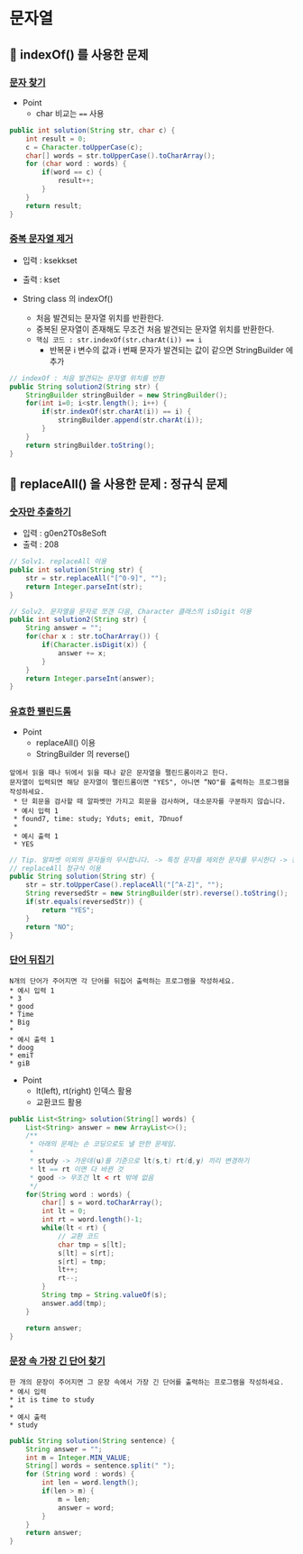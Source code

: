 # 문자열

## 🔑 indexOf() 를 사용한 문제

### [문자 찾기](https://github.com/BAEKJungHo/algorithms/blob/master/src/src/main/java/inflearn/string/findstring/Main.java)

- Point
  - char 비교는 `==` 사용


```java
public int solution(String str, char c) {
    int result = 0;
    c = Character.toUpperCase(c);
    char[] words = str.toUpperCase().toCharArray();
    for (char word : words) {
        if(word == c) {
            result++;
        }
    }
    return result;
}
```

### [중복 문자열 제거](https://github.com/BAEKJungHo/algorithms/blob/master/src/src/main/java/inflearn/string/duplicatedwordsremove/Main.java)

- 입력 : ksekkset
- 출력 : kset

- String class 의 indexOf()
  - 처음 발견되는 문자열 위치를 반환한다.
  - 중복된 문자열이 존재해도 무조건 처음 발견되는 문자열 위치를 반환한다.
  - `핵심 코드 : str.indexOf(str.charAt(i)) == i`
    - 반복문 i 변수의 값과 i 번째 문자가 발견되는 값이 같으면 StringBuilder 에 추가

```java
// indexOf : 처음 발견되는 문자열 위치를 반환
public String solution2(String str) {
    StringBuilder stringBuilder = new StringBuilder();
    for(int i=0; i<str.length(); i++) {
        if(str.indexOf(str.charAt(i)) == i) {
            stringBuilder.append(str.charAt(i));
        }
    }
    return stringBuilder.toString();
}
```

## 🔑 replaceAll() 을 사용한 문제 : 정규식 문제

### [숫자만 추출하기](https://github.com/BAEKJungHo/algorithms/blob/master/src/src/main/java/inflearn/string/extractnumbers/Main.java)

- 입력 : g0en2T0s8eSoft
- 출력 : 208

```java
// Solv1. replaceAll 이용
public int solution(String str) {
    str = str.replaceAll("[^0-9]", "");
    return Integer.parseInt(str);
}

// Solv2. 문자열을 문자로 쪼갠 다음, Character 클래스의 isDigit 이용
public int solution2(String str) {
    String answer = "";
    for(char x : str.toCharArray()) {
        if(Character.isDigit(x)) {
            answer += x;
        }
    }
    return Integer.parseInt(answer);
}
```

### [유효한 팰린드롬](https://github.com/BAEKJungHo/algorithms/blob/master/src/src/main/java/inflearn/string/palindrome/valid/Main.java)

- Point
  - replaceAll() 이용
  - StringBuilder 의 reverse() 

```
앞에서 읽을 때나 뒤에서 읽을 때나 같은 문자열을 팰린드롬이라고 한다.
문자열이 입력되면 해당 문자열이 팰린드롬이면 "YES", 아니면 “NO"를 출력하는 프로그램을 작성하세요.
 * 단 회문을 검사할 때 알파벳만 가지고 회문을 검사하며, 대소문자를 구분하지 않습니다.
 * 예시 입력 1
 * found7, time: study; Yduts; emit, 7Dnuof
 *
 * 예시 출력 1
 * YES
```

```java
// Tip. 알파벳 이외의 문자들의 무시합니다. -> 특정 문자를 제외한 문자를 무시한다 -> 정규식 replaceAll 이용 가능성이 큼.
// replaceAll 정규식 이용
public String solution(String str) {
    str = str.toUpperCase().replaceAll("[^A-Z]", "");
    String reversedStr = new StringBuilder(str).reverse().toString();
    if(str.equals(reversedStr)) {
        return "YES";
    }
    return "NO";
}
```

### [단어 뒤집기](https://github.com/BAEKJungHo/algorithms/blob/master/src/src/main/java/inflearn/string/reversewords/Main.java)

```
N개의 단어가 주어지면 각 단어를 뒤집어 출력하는 프로그램을 작성하세요.
* 예시 입력 1
* 3
* good
* Time
* Big
*
* 예시 출력 1
* doog
* emiT
* giB
```

- Point
  - lt(left), rt(right) 인덱스 활용
  - 교환코드 활용

```java
public List<String> solution(String[] words) {
    List<String> answer = new ArrayList<>();
    /**
     * 아래의 문제는 손 코딩으로도 낼 만한 문제임.
     *
     * study -> 가운데(u)를 기준으로 lt(s,t) rt(d,y) 끼리 변경하기
     * lt == rt 이면 다 바뀐 것
     * good -> 무조건 lt < rt 밖에 없음
     */
    for(String word : words) {
        char[] s = word.toCharArray();
        int lt = 0;
        int rt = word.length()-1;
        while(lt < rt) {
            // 교환 코드
            char tmp = s[lt];
            s[lt] = s[rt];
            s[rt] = tmp;
            lt++;
            rt--;
        }
        String tmp = String.valueOf(s);
        answer.add(tmp);
    }

    return answer;
}
```

### [문장 속 가장 긴 단어 찾기](https://github.com/BAEKJungHo/algorithms/blob/master/src/src/main/java/inflearn/string/wordinsentence/Main.java)

```
한 개의 문장이 주어지면 그 문장 속에서 가장 긴 단어를 출력하는 프로그램을 작성하세요.
* 예시 입력
* it is time to study
*
* 예시 출력
* study
```

```java
public String solution(String sentence) {
    String answer = "";
    int m = Integer.MIN_VALUE;
    String[] words = sentence.split(" ");
    for (String word : words) {
        int len = word.length();
        if(len > m) {
            m = len;
            answer = word;
        }
    }
    return answer;
}
```
